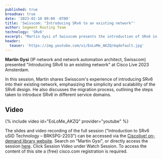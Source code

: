 ```yaml
---
published: true
breadnav: true
date: '2023-02-10 09:00 -0700'
title: 'Swisscom: "Introducing SRv6 to an existing network"'
author: Segment Routing Team
technology: 'SRv6'
excerpt: "Martin Gysi of Swisscom presents the introduction of SRv6 in their existing network. Sharing Swisscom's experience of introducing SRv6 into their existing network, emphasizing the simplicity and scalability of the SRv6 design. Discussing the migration process, outlining the steps taken to introduce SRv6 in different service domains."
header:
  teaser: 'https://img.youtube.com/vi/EoLoMe_AKZQ/mqdefault.jpg'
---    
```


**Martin Gysi** (IP network and network automation architect, Swisscom) presented "Introducing SRv6 to an existing network" at Cisco Live 2023 Amsterdam.

In this session, Martin shares Swisscom's experience of introducing SRv6 into their existing network, emphasizing the simplicity and scalability of the SRv6 design. He also discusses the migration process, outlining the steps taken to introduce SRv6 in different service domains.

## Video
{% include video id="EoLoMe_AKZQ" provider="youtube" %}


The slides and video recording of the full session ("Introduction to SRv6 uSID Technology – BRKSPG-2203") can be accessed via the [Ciscolive! on-demand library website](<https://www.ciscolive.com/global/on-demand-library.html?#/>). Search on "Martin Gysi", or directly access the session [here](<https://www.ciscolive.com/on-demand/on-demand-library.html?currentTab=session&search=Martin+Gysi&search.Event=2023Amsterdam>). Click Session Video under Watch Session. To access the content of this site a (free) cisco.com registration is required.
